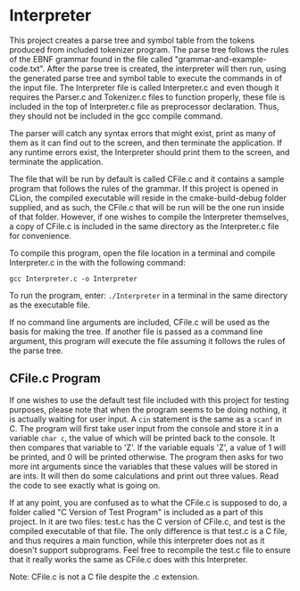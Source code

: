<h1>Interpreter</h1>

This project creates a parse tree and symbol table from the tokens produced from
included tokenizer program. The parse tree follows the rules of the EBNF 
grammar found in the file called "grammar-and-example-code.txt". After the 
parse tree is created, the interpreter will then run, using the generated 
parse tree and symbol table to execute the commands in of the input file.
The Interpreter file is called Interpreter.c and even though it requires the 
Parser.c and Tokenizer.c files to function properly, these file is included 
in the top of Interpreter.c file as preprocessor declaration. Thus, they 
should not be included in the gcc compile command.

The parser will catch any syntax errors that might exist, print as many of them
as it can find out to the screen, and then terminate the application. If any 
runtime errors exist, the Interpreter should print them to the screen, and 
terminate the application.

The file that will be run by default is called CFile.c and it contains a sample 
program that follows the rules of the grammar. If this project is opened in 
CLion, the compiled executable will reside in the cmake-build-debug folder 
supplied, and as such, the CFile.c that will be run will be the one run inside
of that folder. However, if one wishes to compile the Interpreter themselves,
a copy of CFile.c is included in the same directory as the Interpreter.c file
for convenience.

To compile this program, open the file location in a terminal and compile
Interpreter.c in the with the following command: 


<code>gcc Interpreter.c -o Interpreter</code>

To run the program, enter: <code>./Interpreter</code> in a terminal in the 
same directory as the executable file.

If no command line arguments are included, CFile.c will be used as the basis for
making the tree. If another file is passed as a command line argument, this 
program will execute the file assuming it follows the rules of the parse tree.


<h2>CFile.c Program</h2>

If one wishes to use the default test file included with this project for testing
purposes, please note that when the program seems to be doing nothing, it is actually
waiting for user input. A <code>cin</code> statement is the same as a <code>scanf</code>
in C. The program will first take user input from the console and store it in a variable
<code>char c</code>, the value of which will be printed back to the console. It then 
compares that variable to 'Z'. If the variable equals 'Z', a value of 1 will be printed,
and 0 will be printed otherwise. The program then asks for two more int arguments since 
the variables that these values will be stored in are ints. It will then do some calculations
and print out three values. Read the code to see exactly what is going on. 

If at any point, you are confused as to what the CFile.c is supposed to do, a folder
called "C Version of Test Program" is included as a part of this project. In it are 
two files: test.c has the C version of CFile.c, and test is the compiled executable 
of that file. The only difference is that test.c is a C file, and thus requires 
a main function, while this interpreter does not as it doesn't support subprograms.
Feel free to recompile the test.c file to ensure that it really works the same as
CFile.c does with this Interpreter.

Note: CFile.c is not a C file despite the .c extension.
